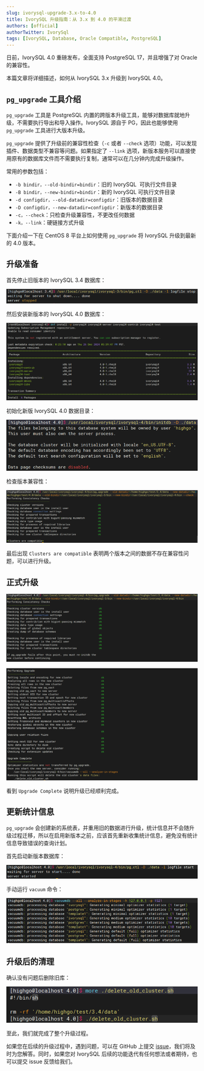 ```yaml
---
slug: ivorysql-upgrade-3.x-to-4.0
title: IvorySQL 升级指南：从 3.x 到 4.0 的平滑过渡
authors: [official]
authorTwitter: IvorySql
tags: [IvorySQL, Database, Oracle Compatible, PostgreSQL]
---
```

日前，IvorySQL 4.0 重磅发布，全面支持 PostgreSQL 17，并且增强了对 Oracle 的兼容性。

本篇文章将详细描述，如何从 IvorySQL 3.x 升级到 IvorySQL 4.0。

## `pg_upgrade` 工具介绍

`pg_upgrade` 工具是 PostgreSQL 内置的跨版本升级工具，能够对数据库就地升级，不需要执行导出和导入操作。IvorySQL 源自于 PG，因此也能够使用 `pg_upgrade` 工具进行大版本升级。

`pg_upgrade` 提供了升级前的兼容性检查（`-c` 或者 `--check` 选项）功能，可以发现插件、数据类型不兼容等问题。如果指定了 `--link` 选项，新版本服务可以直接使用原有的数据库文件而不需要执行复制，通常可以在几分钟内完成升级操作。

常用的参数包括：

* `-b bindir，--old-bindir=bindir`：旧的 IvorySQL  可执行文件目录
* `-B bindir，--new-bindir=bindir`：新的 IvorySQL 可执行文件目录
* `-d configdir，--old-datadir=configdir`：旧版本的数据目录
* `-D configdir，--new-datadir=configdir`：新版本的数据目录
* `-c，--check`：只检查升级兼容性，不更改任何数据
* `-k，--link`：硬链接方式升级

下面介绍一下在 CentOS 8 平台上如何使用 `pg_upgrade` 将 IvorySQL 升级到最新的 4.0 版本。

## 升级准备

首先停止旧版本的 IvorySQL 3.4 数据库：

![img](up-to-4.0-1.png)

然后安装新版本的 IvorySQL 4.0 数据库：

![img](up-to-4.0-2.png)

初始化新版 IvorySQL 4.0 数据目录：

![img](up-to-4.0-3.png)

检查版本兼容性：

![img](up-to-4.0-4.png)

最后出现 `Clusters are compatible` 表明两个版本之间的数据不存在兼容性问题，可以进行升级。

## 正式升级

![img](up-to-4.0-5.png)

![img](up-to-4.0-6.png)

看到 `Upgrade Complete` 说明升级已经顺利完成。

## 更新统计信息

`pg_upgrade` 会创建新的系统表，并重用旧的数据进行升级，统计信息并不会随升级过程迁移，所以在启用新版本之前，应该首先重新收集统计信息，避免没有统计信息导致错误的查询计划。

首先启动新版本数据库：

![img](up-to-4.0-7.png)

手动运行 `vacuum` 命令：

![img](up-to-4.0-8.png)

## 升级后的清理

确认没有问题后删除旧库：

![img](up-to-4.0-9.png)

至此，我们就完成了整个升级过程。

如果您在后续的升级过程中，遇到问题，可以在 GitHub 上提交 [issue](https://github.com/IvorySQL/IvorySQL/issues)，我们将及时为您解答。同时，如果您对 IvorySQL 后续的功能迭代有任何想法或者期待，也可以提交 issue 反馈给我们。
